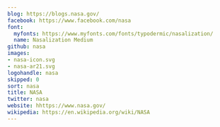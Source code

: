 ```yaml
---
blog: https://blogs.nasa.gov/
facebook: https://www.facebook.com/nasa
font:
  myfonts: https://www.myfonts.com/fonts/typodermic/nasalization/
  name: Nasalization Medium
github: nasa
images:
- nasa-icon.svg
- nasa-ar21.svg
logohandle: nasa
skipped: 0
sort: nasa
title: NASA
twitter: nasa
website: hhttps://www.nasa.gov/
wikipedia: https://en.wikipedia.org/wiki/NASA
---
```

